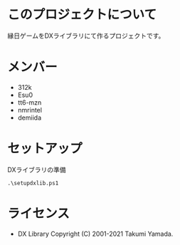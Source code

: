 
# このプロジェクトについて
縁日ゲームをDXライブラリにて作るプロジェクトです。
# メンバー
- 312k
- Esu0
- tt6-mzn
- nmrintel
- demiida
# セットアップ
DXライブラリの準備
``` shell
.\setupdxlib.ps1
```
# ライセンス
- DX Library Copyright (C) 2001-2021 Takumi Yamada.
